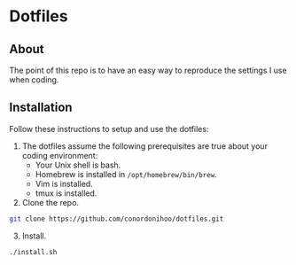 # Dotfiles
## About
The point of this repo is to have an easy way to reproduce the settings I use when coding.
## Installation
Follow these instructions to setup and use the dotfiles:
1. The dotfiles assume the following prerequisites are true about your coding environment:
    * Your Unix shell is bash.
    * Homebrew is installed in `/opt/homebrew/bin/brew`.
    * Vim is installed.
    * tmux is installed.
2. Clone the repo.
  ```sh
  git clone https://github.com/conordonihoo/dotfiles.git
  ```
3. Install.
  ```sh
  ./install.sh
  ```
